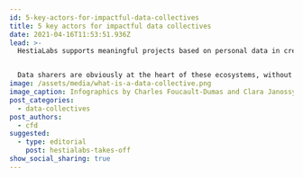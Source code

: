 ```yaml
---
id: 5-key-actors-for-impactful-data-collectives
title: 5 key actors for impactful data collectives
date: 2021-04-16T11:53:51.936Z
lead: >-
  HestiaLabs supports meaningful projects based on personal data in creating the [data collectives](/en/projects/) and the community of people willing to share their data to help them achieve their goals (the data sharers).


  Data sharers are obviously at the heart of these ecosystems, without them there would be no project. In orbit around them, five key players must work together to give these projects the desired individual, collective and social impact.
image: /assets/media/what-is-a-data-collective.png
image_caption: Infographics by Charles Foucault-Dumas and Clara Janossy
post_categories:
  - data-collectives
post_authors:
  - cfd
suggested:
  - type: editorial
    post: hestialabs-takes-off
show_social_sharing: true
---
```

